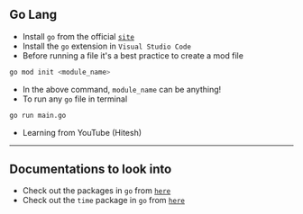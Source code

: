 ## Go Lang

- Install `go` from the official [`site`](https://go.dev/doc/install)
- Install the `go` extension in `Visual Studio Code`
- Before running a file it's a best practice to create a mod file

```bash
go mod init <module_name>
```

- In the above command, `module_name` can be anything!
- To run any `go` file in terminal

```bash
go run main.go
```

- Learning from YouTube (Hitesh)
----
## Documentations to look into
- Check out the packages in `go` from [`here`](https://pkg.go.dev/)
- Check out the `time` package in `go` from [`here`](https://pkg.go.dev/time)
